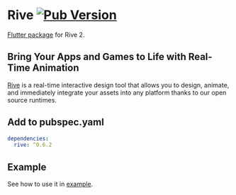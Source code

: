 # Rive [![Pub Version](https://img.shields.io/pub/v/rive)](https://pub.dev/packages/rive)

[Flutter package](https://pub.dev/packages/rive) for Rive 2.

## Bring Your Apps and Games to Life with Real-Time Animation

[Rive](https://rive.app/) is a real-time interactive design tool that allows you to design, animate, and immediately integrate your assets into any platform thanks to our open source runtimes.

## Add to pubspec.yaml

```yaml
dependencies:
  rive: ^0.6.2
```

## Example

See how to use it in [example](example).
